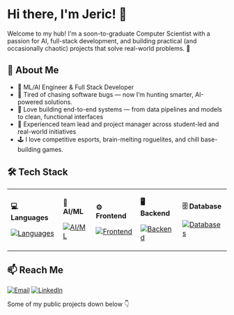 # Hi there, I'm Jeric! 👋

Welcome to my hub! I'm a soon-to-graduate Computer Scientist with a passion for AI, full-stack development, and building practical (and occasionally chaotic) projects that solve real-world problems. 🚀


## 🧠 About Me
- 🤖 ML/AI Engineer & Full Stack Developer
- 🐞 Tired of chasing software bugs — now I’m hunting smarter, AI-powered solutions.
- 🧪 Love building end-to-end systems — from data pipelines and models to clean, functional interfaces
- 👥 Experienced team lead and project manager across student-led and real-world initiatives
- 🕹️ I love competitive esports, brain-melting roguelites, and chill base-building games.


## 🛠️ Tech Stack
<table>
  <tr>
  <td>
    
  <b> 💻 Languages </b>
  
  [![Languages](https://skillicons.dev/icons?i=python,js,ts,java,cpp&theme=dark&perline=5)](https://skillicons.dev)
  
  </td>
  <td>
  
  <b> 🤖 AI/ML </b>
  
  [![AI/ML](https://skillicons.dev/icons?i=tensorflow,pytorch,opencv,sklearn&theme=dark&perline=5)](https://skillicons.dev)
  
  </td>
  <td>
    
  <b> ⚙️ Frontend </b>
  
  [![Frontend](https://skillicons.dev/icons?i=react,nextjs,svelte,gatsby,tailwind&theme=dark&perline=5)](https://skillicons.dev)
  
  </td>
  <td>
    
  <b> 🖥️ Backend </b>
  
  [![Backend](https://skillicons.dev/icons?i=nodejs,express,fastapi,django,graphql&theme=dark&perline=5)](https://skillicons.dev)
  
  </td>
  <td>
    
  <b>🗄️ Database </b>
  
  [![Databases](https://skillicons.dev/icons?i=postgres,mongodb,firebase,supabase&theme=dark&perline=5)](https://skillicons.dev)
  
  </td>
  </tr>
</table>


## 📫 Reach Me

[![Email](https://img.shields.io/badge/📧%20Email-jericnarte912@gmail.com-blue?style=for-the-badge)](mailto:jericnarte912@gmail.com)
[![LinkedIn](https://img.shields.io/badge/🔗%20LinkedIn-Jeric%20Narte-blue?style=for-the-badge&logo=linkedin)](https://www.linkedin.com/in/jericnarte/)


Some of my public projects down below 👇
